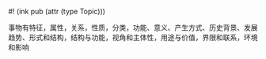 #! (ink pub (attr (type Topic)))

事物有特征，属性，关系，性质，分类，功能、意义、产生方式、历史背景、发展趋势、形式和结构，结构与功能，视角和主体性，用途与价值，界限和联系，环境和影响
